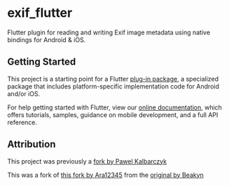 # exif_flutter

Flutter plugin for reading and writing Exif image metadata using native bindings for Android & iOS.

## Getting Started

This project is a starting point for a Flutter
[plug-in package](https://flutter.dev/developing-packages/),
a specialized package that includes platform-specific implementation code for
Android and/or iOS.

For help getting started with Flutter, view our 
[online documentation](https://flutter.dev/docs), which offers tutorials, 
samples, guidance on mobile development, and a full API reference.

## Attribution

This project was previously a [fork by Pawel Kalbarczyk](https://github.com/pawel-kalbarczyk/exif_flutter)

This was a fork of [this fork by Ara12345](https://github.com/Ara12345/exif_flutter) from the [original by Beakyn](https://github.com/Ara12345/exif_flutter)